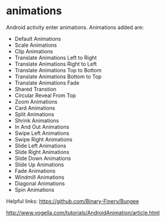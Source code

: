 # animations
Android activity enter animations. 
Animations added are:

* Default Animations
* Scale Animations
* Clip Animations
* Translate Animations Left to Right
* Translate Animations Right to Left
* Translate Animations Top to Bottom
* Translate Animations Bottom to Top
* Translate Animations Fade
* Shared Transtion 
* Circular Reveal From Top 
* Zoom Animations
* Card Animations
* Split Animations
* Shrink Animations
* In And Out Animations
* Swipe Left Animations
* Swipe Right Animations
* Slide Left Animations
* Slide Right Animations
* Slide Down Animations
* Slide Up Animations
* Fade Animations
* Windmill Animations
* Diagonal Animations
* Spin Animations


Helpful links:
https://github.com/Binary-Finery/Bungee

http://www.vogella.com/tutorials/AndroidAnimation/article.html
